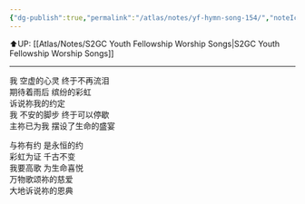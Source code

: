 ```yaml
---
{"dg-publish":true,"permalink":"/atlas/notes/yf-hymn-song-154/","noteIcon":""}
---
```


⬆️UP: [[Atlas/Notes/S2GC Youth Fellowship Worship Songs\|S2GC Youth Fellowship Worship Songs]]

---

我 空虚的心灵 终于不再流泪  
期待着雨后 缤纷的彩虹  
诉说祢我的约定  
我 不安的脚步 终于可以停歇  
主祢已为我 摆设了生命的盛宴

与祢有约 是永恒的约  
彩虹为证 千古不变  
我要高歌 为生命喜悦  
万物歌颂祢的慈爱  
大地诉说祢的恩典